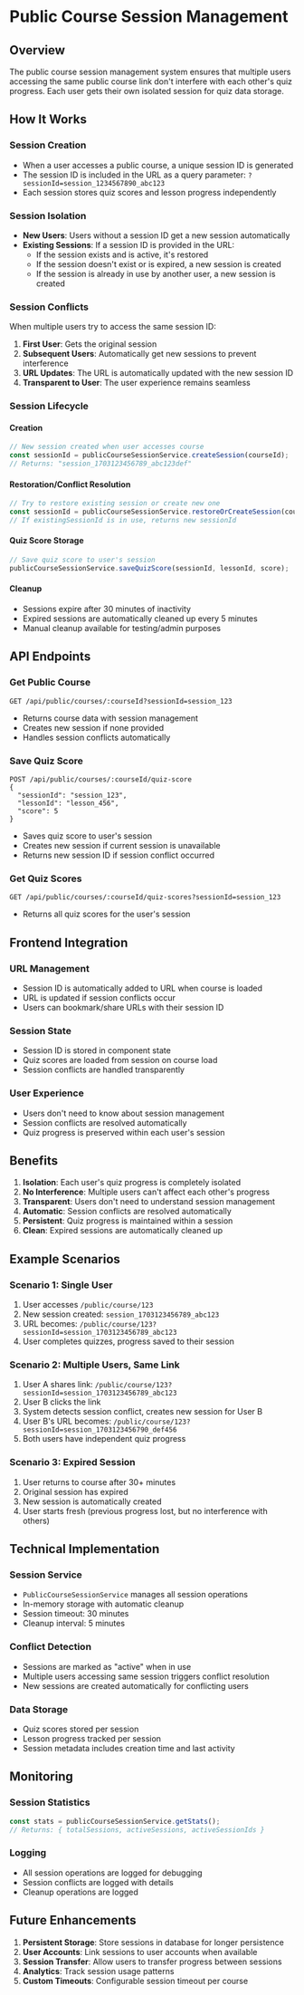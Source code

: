 # Public Course Session Management

## Overview

The public course session management system ensures that multiple users accessing the same public course link don't interfere with each other's quiz progress. Each user gets their own isolated session for quiz data storage.

## How It Works

### Session Creation
- When a user accesses a public course, a unique session ID is generated
- The session ID is included in the URL as a query parameter: `?sessionId=session_1234567890_abc123`
- Each session stores quiz scores and lesson progress independently

### Session Isolation
- **New Users**: Users without a session ID get a new session automatically
- **Existing Sessions**: If a session ID is provided in the URL:
  - If the session exists and is active, it's restored
  - If the session doesn't exist or is expired, a new session is created
  - If the session is already in use by another user, a new session is created

### Session Conflicts
When multiple users try to access the same session ID:

1. **First User**: Gets the original session
2. **Subsequent Users**: Automatically get new sessions to prevent interference
3. **URL Updates**: The URL is automatically updated with the new session ID
4. **Transparent to User**: The user experience remains seamless

### Session Lifecycle

#### Creation
```javascript
// New session created when user accesses course
const sessionId = publicCourseSessionService.createSession(courseId);
// Returns: "session_1703123456789_abc123def"
```

#### Restoration/Conflict Resolution
```javascript
// Try to restore existing session or create new one
const sessionId = publicCourseSessionService.restoreOrCreateSession(courseId, existingSessionId);
// If existingSessionId is in use, returns new sessionId
```

#### Quiz Score Storage
```javascript
// Save quiz score to user's session
publicCourseSessionService.saveQuizScore(sessionId, lessonId, score);
```

#### Cleanup
- Sessions expire after 30 minutes of inactivity
- Expired sessions are automatically cleaned up every 5 minutes
- Manual cleanup available for testing/admin purposes

## API Endpoints

### Get Public Course
```
GET /api/public/courses/:courseId?sessionId=session_123
```
- Returns course data with session management
- Creates new session if none provided
- Handles session conflicts automatically

### Save Quiz Score
```
POST /api/public/courses/:courseId/quiz-score
{
  "sessionId": "session_123",
  "lessonId": "lesson_456", 
  "score": 5
}
```
- Saves quiz score to user's session
- Creates new session if current session is unavailable
- Returns new session ID if session conflict occurred

### Get Quiz Scores
```
GET /api/public/courses/:courseId/quiz-scores?sessionId=session_123
```
- Returns all quiz scores for the user's session

## Frontend Integration

### URL Management
- Session ID is automatically added to URL when course is loaded
- URL is updated if session conflicts occur
- Users can bookmark/share URLs with their session ID

### Session State
- Session ID is stored in component state
- Quiz scores are loaded from session on course load
- Session conflicts are handled transparently

### User Experience
- Users don't need to know about session management
- Session conflicts are resolved automatically
- Quiz progress is preserved within each user's session

## Benefits

1. **Isolation**: Each user's quiz progress is completely isolated
2. **No Interference**: Multiple users can't affect each other's progress
3. **Transparent**: Users don't need to understand session management
4. **Automatic**: Session conflicts are resolved automatically
5. **Persistent**: Quiz progress is maintained within a session
6. **Clean**: Expired sessions are automatically cleaned up

## Example Scenarios

### Scenario 1: Single User
1. User accesses `/public/course/123`
2. New session created: `session_1703123456789_abc123`
3. URL becomes: `/public/course/123?sessionId=session_1703123456789_abc123`
4. User completes quizzes, progress saved to their session

### Scenario 2: Multiple Users, Same Link
1. User A shares link: `/public/course/123?sessionId=session_1703123456789_abc123`
2. User B clicks the link
3. System detects session conflict, creates new session for User B
4. User B's URL becomes: `/public/course/123?sessionId=session_1703123456790_def456`
5. Both users have independent quiz progress

### Scenario 3: Expired Session
1. User returns to course after 30+ minutes
2. Original session has expired
3. New session is automatically created
4. User starts fresh (previous progress lost, but no interference with others)

## Technical Implementation

### Session Service
- `PublicCourseSessionService` manages all session operations
- In-memory storage with automatic cleanup
- Session timeout: 30 minutes
- Cleanup interval: 5 minutes

### Conflict Detection
- Sessions are marked as "active" when in use
- Multiple users accessing same session triggers conflict resolution
- New sessions are created automatically for conflicting users

### Data Storage
- Quiz scores stored per session
- Lesson progress tracked per session
- Session metadata includes creation time and last activity

## Monitoring

### Session Statistics
```javascript
const stats = publicCourseSessionService.getStats();
// Returns: { totalSessions, activeSessions, activeSessionIds }
```

### Logging
- All session operations are logged for debugging
- Session conflicts are logged with details
- Cleanup operations are logged

## Future Enhancements

1. **Persistent Storage**: Store sessions in database for longer persistence
2. **User Accounts**: Link sessions to user accounts when available
3. **Session Transfer**: Allow users to transfer progress between sessions
4. **Analytics**: Track session usage patterns
5. **Custom Timeouts**: Configurable session timeout per course
